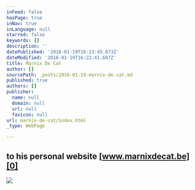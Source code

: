 ```yaml
---
inFeed: false
hasPage: true
inNav: true
inLanguage: null
starred: false
keywords: []
description: ''
datePublished: '2016-01-19T16:22:45.873Z'
dateModified: '2016-01-19T16:22:41.607Z'
title: Marnix De Cat
author: []
sourcePath: _posts/2016-01-19-marnix-de-cat.md
published: true
authors: []
publisher:
  name: null
  domain: null
  url: null
  favicon: null
url: marnix-de-cat/index.html
_type: WebPage

---
```

## to his personal website [www.marnixdecat.be][0]
![](https://s3-us-west-2.amazonaws.com/the-grid-img/p/317a953076acdcbfefa05448370f1c75bca84af4.jpg)

[0]: https://www.marnixdecat.be/